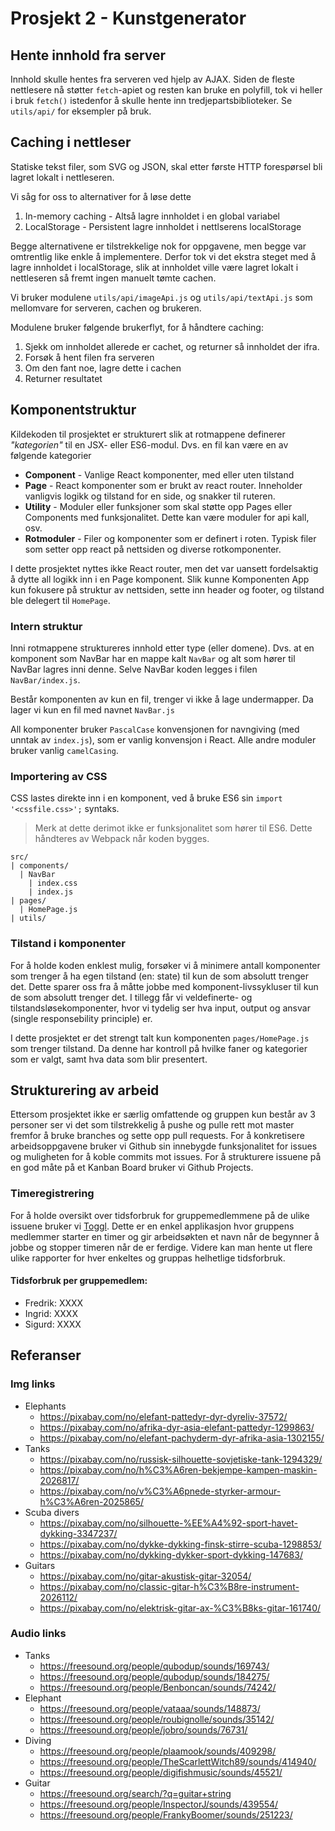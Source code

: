 Prosjekt 2 - Kunstgenerator
===

## Hente innhold fra server

Innhold skulle hentes fra serveren ved hjelp av AJAX. Siden de fleste nettlesere nå støtter `fetch`-apiet og resten kan bruke en polyfill, tok vi heller i bruk `fetch()` istedenfor å skulle hente inn tredjepartsbiblioteker. Se `utils/api/` for eksempler på bruk.

## Caching i nettleser

Statiske tekst filer, som SVG og JSON, skal etter første HTTP forespørsel bli lagret lokalt i nettleseren.

Vi såg for oss to alternativer for å løse dette

1. In-memory caching - Altså lagre innholdet i en global variabel
2. LocalStorage - Persistent lagre innholdet i nettlserens localStorage

Begge alternativene er tilstrekkelige nok for oppgavene, men begge var omtrentlig like enkle å implementere. Derfor tok vi det ekstra steget med å lagre innholdet i localStorage, slik at innholdet ville være lagret lokalt i nettleseren så fremt ingen manuelt tømte cachen.

Vi bruker modulene `utils/api/imageApi.js` og `utils/api/textApi.js` som mellomvare for serveren, cachen og brukeren.

Modulene bruker følgende brukerflyt, for å håndtere caching:

1. Sjekk om innholdet allerede er cachet, og returner så innholdet der ifra.
2. Forsøk å hent filen fra serveren
3. Om den fant noe, lagre dette i cachen
4. Returner resultatet

## Komponentstruktur

Kildekoden til prosjektet er strukturert slik at rotmappene definerer _"kategorien"_ til en JSX- eller ES6-modul. Dvs. en fil kan være en av følgende kategorier

- **Component** - Vanlige React komponenter, med eller uten tilstand
- **Page** - React komponenter som er brukt av react router. Inneholder vanligvis logikk og tilstand for en side, og snakker til ruteren.
- **Utility** - Moduler eller funksjoner som skal støtte opp Pages eller Components med funksjonalitet. Dette kan være moduler for api kall, osv.
- **Rotmoduler** - Filer og komponenter som er definert i roten. Typisk filer som setter opp react på nettsiden og diverse rotkomponenter.

I dette prosjektet nyttes ikke React router, men det var uansett fordelsaktig å dytte all logikk inn i en Page komponent. Slik kunne Komponenten App kun fokusere på struktur av nettsiden, sette inn header og footer, og tilstand ble delegert til `HomePage`.

### Intern struktur
Inni rotmappene struktureres innhold etter type (eller domene). Dvs. at en komponent som NavBar har en mappe kalt `NavBar` og alt som hører til NavBar lagres inni denne. Selve NavBar koden legges i filen `NavBar/index.js`.

Består komponenten av kun en fil, trenger vi ikke å lage undermapper. Da lager vi kun en fil med navnet `NavBar.js`

All komponenter bruker `PascalCase` konvensjonen for navngiving (med unntak av `index.js`), som er vanlig konvensjon i React. Alle andre moduler bruker vanlig `camelCasing`.

### Importering av CSS

CSS lastes direkte inn i en komponent, ved å bruke ES6 sin `import '<cssfile.css>';` syntaks. 

> Merk at dette derimot ikke er funksjonalitet som hører til ES6. Dette håndteres av Webpack når koden bygges.

```
src/
| components/
  | NavBar
    | index.css
    | index.js
| pages/
  | HomePage.js
| utils/
```

### Tilstand i komponenter

For å holde koden enklest mulig, forsøker vi å minimere antall komponenter som trenger å ha egen tilstand (en: state) til kun de som absolutt trenger det. Dette sparer oss fra å måtte jobbe med komponent-livssykluser til kun de som absolutt trenger det. I tillegg får vi veldefinerte- og tilstandsløsekomponenter, hvor vi tydelig ser hva input, output og ansvar (single responsebility principle) er.

I dette prosjektet er det strengt talt kun komponenten `pages/HomePage.js` som trenger tilstand. Da denne har kontroll på hvilke faner og kategorier som er valgt, samt hva data som blir presentert.

## Strukturering av arbeid

Ettersom prosjektet ikke er særlig omfattende og gruppen kun består av 3 personer ser vi det som tilstrekkelig å pushe og pulle rett mot master fremfor å bruke branches og sette opp pull requests. For å konkretisere arbeidsoppgavene bruker vi Github sin innebygde funksjonalitet for issues og muligheten for å koble commits mot issues. For å strukturere issuene på en god måte på et Kanban Board bruker vi Github Projects.

### Timeregistrering
For å holde oversikt over tidsforbruk for gruppemedlemmene på de ulike issuene bruker vi [Toggl](https://toggl.com/). Dette er en enkel applikasjon hvor gruppens medlemmer starter en timer og gir arbeidsøkten et navn når de begynner å jobbe og stopper timeren når de er ferdige. Videre kan man hente ut flere ulike rapporter for hver enkeltes og gruppas helhetlige tidsforbruk.

#### Tidsforbruk per gruppemedlem:
* Fredrik: XXXX
* Ingrid: XXXX
* Sigurd: XXXX

## Referanser

### Img links

* Elephants
    * https://pixabay.com/no/elefant-pattedyr-dyr-dyreliv-37572/
    * https://pixabay.com/no/afrika-dyr-asia-elefant-pattedyr-1299863/
    * https://pixabay.com/no/elefant-pachyderm-dyr-afrika-asia-1302155/
* Tanks
    * https://pixabay.com/no/russisk-silhouette-sovjetiske-tank-1294329/
    * https://pixabay.com/no/h%C3%A6ren-bekjempe-kampen-maskin-2026817/
    * https://pixabay.com/no/v%C3%A6pnede-styrker-armour-h%C3%A6ren-2025865/
* Scuba divers
    * https://pixabay.com/no/silhouette-%EE%A4%92-sport-havet-dykking-3347237/
    * https://pixabay.com/no/dykke-dykking-finsk-stirre-scuba-1298853/
    * https://pixabay.com/no/dykking-dykker-sport-dykking-147683/
* Guitars
    * https://pixabay.com/no/gitar-akustisk-gitar-32054/
    * https://pixabay.com/no/classic-gitar-h%C3%B8re-instrument-2026112/
    * https://pixabay.com/no/elektrisk-gitar-ax-%C3%B8ks-gitar-161740/

### Audio links

* Tanks
    * https://freesound.org/people/qubodup/sounds/169743/
	* https://freesound.org/people/qubodup/sounds/184275/
	* https://freesound.org/people/Benboncan/sounds/74242/
* Elephant
	* https://freesound.org/people/vataaa/sounds/148873/
	* https://freesound.org/people/roubignolle/sounds/35142/
	* https://freesound.org/people/jobro/sounds/76731/
* Diving
	* https://freesound.org/people/plaamook/sounds/409298/
	* https://freesound.org/people/TheScarlettWitch89/sounds/414940/
	* https://freesound.org/people/digifishmusic/sounds/45521/
* Guitar
	* https://freesound.org/search/?q=guitar+string
	* https://freesound.org/people/InspectorJ/sounds/439554/
	* https://freesound.org/people/FrankyBoomer/sounds/251223/





